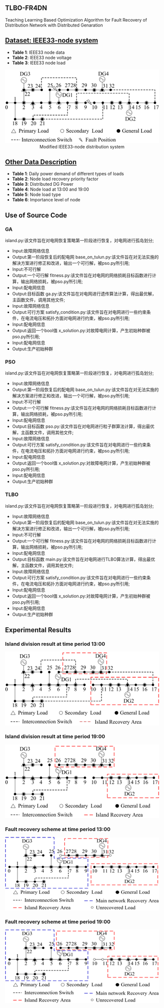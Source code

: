 ## TLBO-FR4DN
Teaching Learning Based Optimization Algorithm for Fault Recovery of Distribution Network with Distributed Genaration

## [Dataset: IEEE33-node system](IEEE33-node-system.md)
- **Table 1**: IEEE33 node data
- **Table 2**: IEEE33 node voltage
- **Table 3**: IEEE33 node load

<div align=center><img width="513" height="240" src="images/modified IEEE33-node system.png"/> <br> Modified IEEE33-node distribution system</div>  

## [Other Data Description](other-data-description.md)
- **Table 1**: Daily power demand of different types of loads
- **Table 2**: Node load recovery priority factor
- **Table 3**: Distributed DG Power
- **Table 4**: Node load at 13:00 and 19:00
- **Table 5**: Node load type
- **Table 6**: Importance level of node

## Use of Source Code
### GA
island.py:该文件旨在对电网恢复策略第一阶段进行恢复，对电网进行孤岛划分;
- Input:故障网络信息
- Output:第一阶段恢复后的配电网
base_on_tulun.py:该文件旨在对无法实施的解决方案进行修正和改进，输出一个可行解，被pso.py所引用;
- Input:不可行解
- Output:一个可行解
fitness.py:该文件旨在对电网的网络损耗目标函数进行计算，输出网络损耗，被pso.py所引用;
- Input:配电网信息
- Output:目标函数
ga.py:该文件旨在对电网进行遗传算法计算，得出最优解，主函数文件，调用其他文件;
- Input:故障网络信息
- Output:可行方案
satisfy_condition.py:该文件旨在对电网进行一些约束条件，在电流电压和拓扑方面对电网进行约束，被pso.py所引用;
- Input:配电网信息
- Output:返回一个bool值
x_solution.py:对故障电网计算，产生初始种群被pso.py所引用;
- Input:配电网信息
- Output:生产初始种群
### PSO
island.py:该文件旨在对电网恢复策略第一阶段进行恢复，对电网进行孤岛划分;
- Input:故障网络信息
- Output:第一阶段恢复后的配电网
base_on_tulun.py:该文件旨在对无法实施的解决方案进行修正和改进，输出一个可行解，被pso.py所引用;
- Input:不可行解
- Output:一个可行解
fitness.py:该文件旨在对电网的网络损耗目标函数进行计算，输出网络损耗，被pso.py所引用;
- Input:配电网信息
- Output:目标函数
pso.py:该文件旨在对电网进行粒子群算法计算，得出最优解，主函数文件，调用其他文件;
- Input:故障网络信息
- Output:可行方案
satisfy_condition.py:该文件旨在对电网进行一些约束条件，在电流电压和拓扑方面对电网进行约束，被pso.py所引用;
- Input:配电网信息
- Output:返回一个bool值
x_solution.py:对故障电网计算，产生初始种群被pso.py所引用;
- Input:配电网信息
- Output:生产初始种群
### TLBO
island.py:该文件旨在对电网恢复策略第一阶段进行恢复，对电网进行孤岛划分;
- Input:故障网络信息
- Output:第一阶段恢复后的配电网
base_on_tulun.py:该文件旨在对无法实施的解决方案进行修正和改进，输出一个可行解，被pso.py所引用;
- Input:不可行解
- Output:一个可行解
fitness.py:该文件旨在对电网的网络损耗目标函数进行计算，输出网络损耗，被pso.py所引用;
- Input:配电网信息
- Output:目标函数
main.py:该文件旨在对电网进行TLBO算法计算，得出最优解，主函数文件，调用其他文件;
- Input:故障网络信息
- Output:可行方案
satisfy_condition.py:该文件旨在对电网进行一些约束条件，在电流电压和拓扑方面对电网进行约束，被pso.py所引用;
- Input:配电网信息
- Output:返回一个bool值
x_solution.py:对故障电网计算，产生初始种群被pso.py所引用;
- Input:配电网信息
- Output:生产初始种群
## Experimental Results
### Island division result at time period 13:00 
<div align=center><img width="513" height="240" src="images/island division at 13.png"/></div>  

### Island division result at time period 19:00 
<div align=center><img width="513" height="240" src="images/island division at 19.png"/></div>  

### Fault recovery scheme at time period 13:00 
<div align=center><img width="513" height="240" src="images/recovery echeme at 13.png"/></div>  

### Fault recovery scheme at time period 19:00 
<div align=center><img width="513" height="240" src="images/recovery echeme at 19.png"/></div>  


